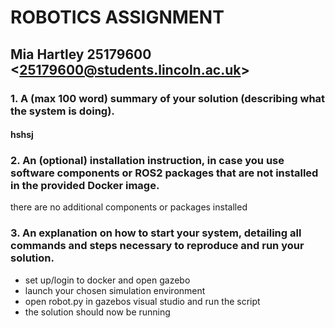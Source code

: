 # ROBOTICS ASSIGNMENT 

## Mia Hartley 25179600 <<25179600@students.lincoln.ac.uk>>

### 1.    A (max 100 word) summary of your solution (describing what the system is doing). 

#### hshsj

### 2.    An (optional) installation instruction, in case you use software components or ROS2 packages that are not installed in the provided Docker image.

there are no additional components or packages installed

### 3.    An explanation on how to start your system, detailing all commands and steps necessary to reproduce and run your solution.

* set up/login to docker and open gazebo
* launch your chosen simulation environment 
* open robot.py in gazebos visual studio and run the script
* the solution should now be running
